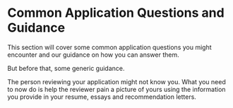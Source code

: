 # Common Application Questions and Guidance

This section will cover some common application questions you might encounter and our guidance on how you can answer them.

But before that, some generic guidance.

The person reviewing your application might not know you. What you need to now do is help the reviewer pain a picture of yours using the information you provide in your resume, essays and recommendation letters.

